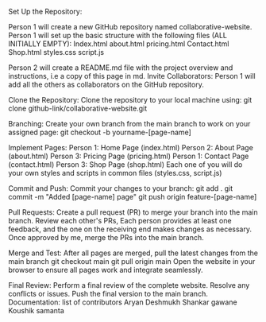 Set Up the Repository:

Person 1 will create a new GitHub repository named collaborative-website.
Person 1 will set up the basic structure with the following files (ALL INITIALLY EMPTY):
Index.html
about.html
pricing.html
Contact.html
Shop.html
styles.css
script.js


Person 2 will create a README.md file with the project overview and instructions, i.e a copy of this page in md.
Invite Collaborators:
Person 1 will add all the others as collaborators on the GitHub repository.


Clone the Repository:
Clone the repository to your local machine using:
git clone github-link/collaborative-website.git


Branching:
Create your own branch from the main branch to work on your assigned page:
git checkout -b yourname-[page-name]


Implement Pages:
Person 1: Home Page (index.html)
Person 2: About Page (about.html)
Person 3: Pricing Page (pricing.html)
Person 1: Contact Page (contact.html)
Person 3: Shop Page (shop.html)
Each one of you will do your own styles and scripts in common files (styles.css, script.js)

Commit and Push:
Commit your changes to your branch:
git add .
git commit -m "Added [page-name] page"
git push origin feature-[page-name]


Pull Requests:
Create a pull request (PR) to merge your branch into the main branch.
Review each other's PRs, Each person provides at least one feedback, and the one on the receiving end makes changes as necessary.
Once approved by me, merge the PRs into the main branch.


Merge and Test:
After all pages are merged, pull the latest changes from the main branch
git checkout main
git pull origin main
Open the website in your browser to ensure all pages work and integrate seamlessly.


Final Review:
Perform a final review of the complete website.
Resolve any conflicts or issues.
Push the final version to the main branch.
Documentation:
list of contributors
Aryan Deshmukh 
Shankar gawane
Koushik samanta
